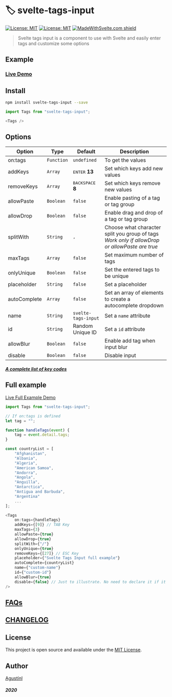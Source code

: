 # 🏷️ svelte-tags-input

[![License: MIT](https://img.shields.io/npm/v/svelte-tags-input.svg)](https://www.npmjs.com/package/svelte-tags-input)
[![License: MIT](https://img.shields.io/badge/License-MIT-blue.svg)](https://opensource.org/licenses/MIT)
[![MadeWithSvelte.com shield](https://madewithsvelte.com/storage/repo-shields/2151-shield.svg)](https://madewithsvelte.com/p/svelte-tags-input/shield-link)

> Svelte tags input is a component to use with Svelte and easily enter tags and customize some options

## Example

### [Live Demo](https://svelte-tags-input.now.sh/)

## Install

```bash
npm install svelte-tags-input --save
```

```javascript
import Tags from "svelte-tags-input";

<Tags />
```

## Options

| Option | Type | Default | Description |
| --- | --- | --- | --- |
| on:tags | `Function` | `undefined` | To get the values |
| addKeys | `Array` | <kbd>ENTER</kbd> **13** | Set which keys add new values |
| removeKeys | `Array` | <kbd>BACKSPACE</kbd> **8** | Set which keys remove new values |
| allowPaste | `Boolean` | `false` | Enable pasting of a tag or tag group |
| allowDrop | `Boolean` | `false` | Enable drag and drop of a tag or tag group |
| splitWith | `String` | <kbd>,</kbd> | Choose what character split you group of tags  _Work only if allowDrop or allowPaste are true_ |
| maxTags | `Array` | `false` | Set maximum number of tags |
| onlyUnique | `Boolean` | `false` | Set the entered tags to be unique |
| placeholder | `String` | `false` | Set a placeholder |
| autoComplete | `Array` | `false` | Set an array of elements to create a autocomplete dropdown |
| name | `String` | `svelte-tags-input` | Set a `name` attribute |
| id | `String` | Random Unique ID | Set a `id` attribute |
| allowBlur | `Boolean` | `false` | Enable add tag when input blur |
| disable | `Boolean` | `false` | Disable input |

##### [A complete list of key codes](https://keycode.info/)

## Full example

[Live Full Example Demo](https://svelte-tags-input.now.sh#example)  

```javascript
import Tags from "svelte-tags-input";

// If on:tags is defined
let tag = "";

function handleTags(event) {
    tag = event.detail.tags;
}

const countryList = [
    "Afghanistan",
    "Albania",
    "Algeria",
    "American Samoa",
    "Andorra",
    "Angola",
    "Anguilla",
    "Antarctica",
    "Antigua and Barbuda",
    "Argentina"
    ...
];

<Tags
    on:tags={handleTags}
    addKeys={[9]} // TAB Key
    maxTags={3}
    allowPaste={true}
    allowDrop={true}
    splitWith={"/"}
    onlyUnique={true}
    removeKeys={[27]} // ESC Key
    placeholder={"Svelte Tags Input full example"}
    autoComplete={countryList}
    name={"custom-name"}
    id={"custom-id"}
    allowBlur={true}
    disable={false} // Just to illustrate. No need to declare it if it's false.
/>
```

## [FAQs](https://svelte-tags-input.now.sh#faqs)

## [CHANGELOG](CHANGELOG)

## License

This project is open source and available under the [MIT License](LICENSE).

## Author

[Agustínl](https://www.agustinl.dev?ref=github-sti)

##### 2020
